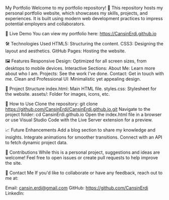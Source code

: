 My Portfolio
Welcome to my portfolio repository! 🎉 This repository hosts my personal portfolio website, which showcases my skills, projects, and experiences. It is built using modern web development practices to impress potential employers and collaborators.

🌟 Live Demo
You can view my portfolio here: https://CansinErdi.github.io

🛠️ Technologies Used
HTML5: Structuring the content.
CSS3: Designing the layout and aesthetics.
GitHub Pages: Hosting the website.

🖼️ Features
Responsive Design: Optimized for all screen sizes, from desktops to mobile devices.
Interactive Sections:
About Me: Learn more about who I am.
Projects: See the work I've done.
Contact: Get in touch with me.
Clean and Professional UI: Minimalistic yet appealing design.

📂 Project Structure
index.html: Main HTML file.
styles.css: Stylesheet for the website.
assets/: Folder for images, icons, etc.

🚀 How to Use
Clone the repository: git clone https://github.com/CansinErdi/CansinErdi.github.io.git
Navigate to the project folder: cd CansinErdi.github.io
Open the index.html file in a browser or use Visual Studio Code with the Live Server extension for a preview.

📈 Future Enhancements
Add a blog section to share my knowledge and insights.
Integrate animations for smoother transitions.
Connect with an API to fetch dynamic project data.

🤝 Contributions
While this is a personal project, suggestions and ideas are welcome! Feel free to open issues or create pull requests to help improve the site.

📧 Contact Me
If you'd like to collaborate or have any feedback, reach out to me at:

Email: cansin.erdi@gmail.com
GitHub: https://github.com/CansinErdi
LinkedIn: 
